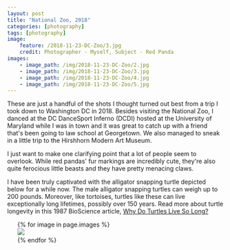```yaml
---
layout: post
title: "National Zoo, 2018"
categories: [photography]
tags: [photography]
image:
    feature: /2018-11-23-DC-Zoo/3.jpg
    credit: Photographer - Myself, Subject - Red Panda 
images:
    - image_path: /img/2018-11-23-DC-Zoo/2.jpg
    - image_path: /img/2018-11-23-DC-Zoo/3.jpg
    - image_path: /img/2018-11-23-DC-Zoo/4.jpg
    - image_path: /img/2018-11-23-DC-Zoo/5.jpg
---
```


These are just a handful of the shots I thought turned out best from a trip
I took down to Washington DC in 2018.  Besides visiting the National Zoo,
I danced at the DC DanceSport Inferno (DCDI) hosted at the University of
Maryland while I was in town and it was great to catch up with a friend that's
been going to law school at Georgetown. We also managed to sneak in a little trip to
the Hirshhorn Modern Art Museum.

<!--more-->

I just want to make one clarifying point that a lot of people
seem to overlook. While red pandas' fur markings are incredibly cute, they're
also quite ferocious little beasts and they have pretty menacing claws. 

I have been truly captivated with the alligator snapping turtle depicted below for 
a while now.  The male alligator snapping turtles can weigh up to 200 pounds. Moreover, like tortoises, turtles like these can live exceptionally long lifetimes, possibly over 150 years.  Read more about turtle longevity in this 1987 BioScience article, [Why Do Turtles Live So Long?](https://doi.org/10.2307%2F1310589)

<ul class="photo-gallery">
{% for image in page.images %}
<li style='list-style: none;' ><img src="{{ site.url }}{{ image.image_path }}"/></li>
{% endfor %}
</ul>

